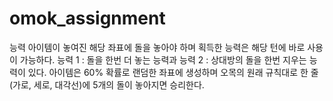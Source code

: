 # omok_assignment
능력 아이템이 놓여진 해당 좌표에 돌을 놓아야 하며 획득한 능력은 해당 턴에 바로 사용이 가능하다. 능력 1 : 돌을 한번 더 놓는 능력과 능력 2 : 상대방의 돌을 한번 지우는 능력이 있다. 아이템은 60% 확률로 랜덤한 좌표에 생성하며 오목의 원래 규칙대로 한 줄(가로, 세로, 대각선)에 5개의 돌이 놓아지면 승리한다.
